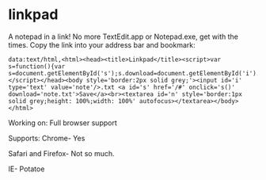 # linkpad
A notepad in a link!
No more TextEdit.app or Notepad.exe, get with the times.
Copy the link into your address bar and bookmark:
```
data:text/html,<html><head><title>Linkpad</title><script>var s=function(){var s=document.getElementById('s');s.download=document.getElementById('i').value+'.txt';s.href='data:text/plain;base64,'+btoa(document.getElementById('n').value);}</script></head><body style='border:2px solid grey;'><input id='i' type='text' value='note'/>.txt <a id='s' href='/#' onclick='s()' download='note.txt'>Save</a><br><textarea id='n' style='border:1px solid grey;height: 100%;width: 100%' autofocus></textarea></body></html>
```

Working on:
Full browser support

Supports:
Chrome- Yes

Safari and Firefox- Not so much.

IE- Potatoe

